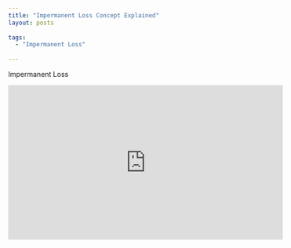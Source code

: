 ```yaml
---
title: "Impermanent Loss Concept Explained"
layout: posts
 
tags:
  - "Impermanent Loss"
  
---
```


Impermanent Loss

<iframe width="560" height="315" src="https://www.youtube.com/embed/OfnXC4N5OUw" frameborder="0" allow="accelerometer; autoplay; clipboard-write; encrypted-media; gyroscope; picture-in-picture" allowfullscreen></iframe>